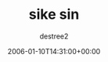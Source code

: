 ---
title: 'sike sin'
posts: 1
hash: 't472'
author: 'destree2'
date: 2006-01-10T14:31:00+00:00
sources:
  - http://forums.tokipona.org/viewtopic.php%3Ft=472.html
---